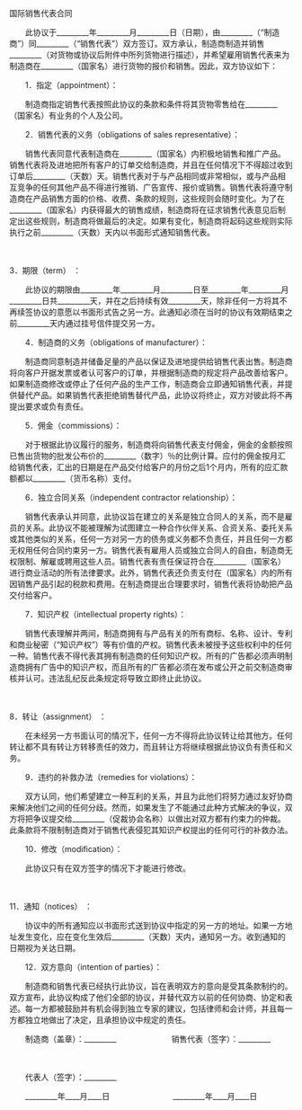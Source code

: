 



国际销售代表合同



 

　　此协议于_________年_________月_________日（日期），由_________（“制造商”）同_________（“销售代表”）双方签订。双方承认，制造商制造并销售_________（对货物或协议后附件中所列货物进行描述），并希望雇用销售代表来为制造商在_________（国家名）进行货物的报价和销售。因此，双方协议如下：　　

　　1．指定（appointment）：

　　制造商指定销售代表按照此协议的条款和条件将其货物零售给在_________（国家名）有业务的个人及公司。　　

　　2．销售代表的义务（obligations of sales representative）：

　　销售代表同意代表制造商在_________（国家名）内积极地销售和推广产品。销售代表将及进地把所有客户的订单交给制造商，并且在任何情况下不得超过收到订单后_________（天数）天。销售代表对于与产品相同或非常相似，或与产品相互竞争的任何其他产品不得进行推销、广告宣传、报价或销售。销售代表将遵守制造商在产品销售方面的价格、收费、条款的规则，这些规则会随时变化。为了在_________（国家名）内获得最大的销售成绩，制造商将在征求销售代表意见后制定出这些规则，制造商将做最后的决定。如果有变化，制造商将起码这些规则实际执行之前_________（天数）天内以书面形式通知销售代表。

　　

3．期限（term）
：

　　此协议的期限由_________年_________月_________日至_________年_________月_________日共_________天，并在之后持续有效_________天，除非任何一方将其不再续签协议的意愿以书面形式告之另一方。此通知必须在当时的协议有效期结束之前_________天内通过挂号信件提交另一方。　　

　　4．制造商的义务（obligations of manufacturer）：

　　制造商同意制造并储备足量的产品以保证及进地提供给销售代表出售。制造商将向客户开据发票或者认可客户的订单，并根据制造商的规定将产品改善给客户。如果制造商修改或停止了任何产品的生产工作，制造商会立即通知销售代表，并提供替代产品。如果销售代表拒绝销售替代产品，此协议将终止，双方对彼此将不再提出要求或负有责任。　　

　　5．佣金（commissions）：

　　对于根据此协议履行的服务，制造商将向销售代表支付佣金，佣金的金额按照已售出货物的批发公布价的_________（数字）％的比例计算。应付的佣金按月汇给销售代表，汇出的日期是在产品交付给客户的月份之后1个月内，所有的应汇款额都以_________（货币名称）支付。　　

　　6．独立合同关系（independent contractor relationship）：

　　销售代表承认并同意，此协议旨在建立的关系是独立合同人的关系，而不是雇员的关系。此协议不能被理解为试图建立一种合作伙伴关系、合资关系、委托关系或其他类似的关系，任何一方对另一方的债务或义务都不负责任，并且任何一方都无权用任何合同约束另一方。销售代表有雇用人员或独立合同人的自由，制造商无权限制、解雇或聘用这些人员。销售代表有责任保证符合在_________（国家名）进行商业活动的所有法律要求。此外，销售代表还负责支付在（国家名）内的所有因销售产品引起的税款和费用。在制造商提出合理要求时，销售代表将协助把产品交付给客户。　　

　　7．知识产权（intellectual property rights）：

　　销售代表理解并两间，制造商拥有与产品有关的所有商标、名称、设计、专利和商业秘密（“知识产权”）等有价值的产权。销售代表未被授予这些权利中的任何一种。销售代表不得代表其拥有制造商的任何知识产权。所有的广告都必须声明制造商拥有广告中的知识产权，而且所有的广告都必须在发布或公开之前交制造商审核并认可。违法乱纪反此条规定将导致立即终止此协议。

　　

8．转让（assignment）
：

　　在未经另一方书面认可的情况下，任何一方不得将此协议转让给其他方。任何转让都不具有转让方转移责任的效力，而且转让方将继续根据此协议负有责任和义务。　　

　　9．违约的补救办法（remedies for violations）：

　　双方认同，他们希望建立一种互利的关系，并且为此他们将努力通过友好协商来解决他们之间的任何分歧。然而，如果发生了不能通过此种方式解决的争议，双方将把争议提交给_________（促裁协会名称）以做出对双方都有约束力的仲裁。此条款将不限制制造商对于销售代表侵犯其知识产权提出的任何可行的补救办法。　　

　　10．修改（modification）：

　　此协议只有在双方签字的情况下才能进行修改。

　　

11．通知（notices）
：

　　协议中的所有通知应以书面形式送到协议中指定的另一方的地址。如果一方地址发生变化，应在变化生效后_________（天数）天内，通知另一方。收到通知的日期视为关达日期。　　

　　12．双方意向（intention of parties）：

　　制造商和销售代表已经执行此协议，旨在表明双方的意向是受其条款制约的。双方宣布，此协议构成了他们全部的协议，并替代双方以前的任何协商、协定和表述。每一方都被鼓励并有机会得到独立专家的建议，包括律师和会计师，并且每一方都独立地做出了决定，且承担协议中规定的责任。　　

　　制造商（盖章）：_________　　　　　　　销售代表（签字）：_________　　

　　

　　代表人（签字）：_________　　

　　_________年____月____日　　　　　　　　_________年____月____日